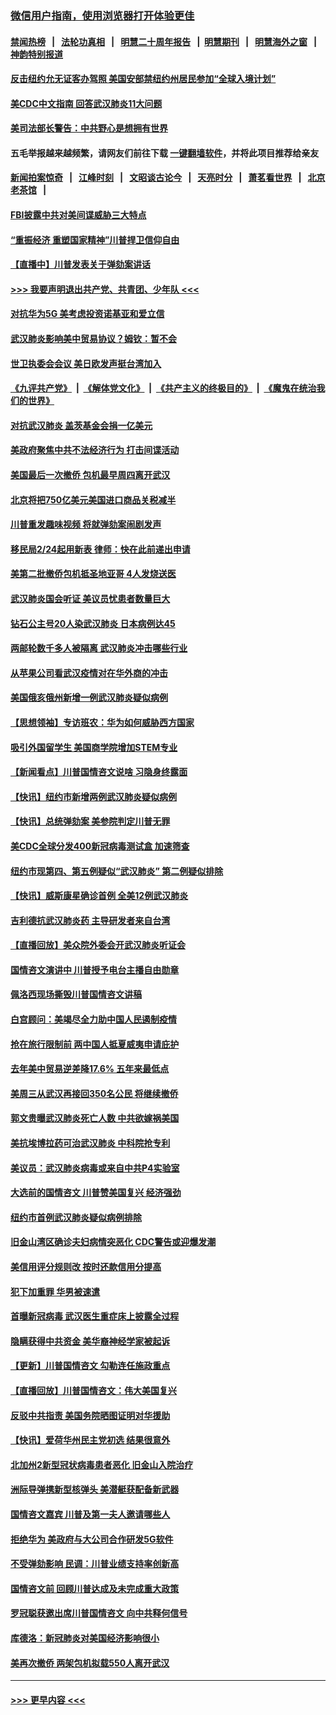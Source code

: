 ### [微信用户指南，使用浏览器打开体验更佳](https://github.com/gfw-breaker/banned-news1/blob/master/indexes/wechat-guide.md?t=0)
#### [禁闻热榜](热点新闻.md?t=0)  &nbsp;&nbsp;|&nbsp;&nbsp; [法轮功真相](https://github.com/gfw-breaker/truth/blob/master/README.md?t=0) &nbsp;&nbsp;|&nbsp;&nbsp; [明慧二十周年报告](https://github.com/gfw-breaker/mh-reports/blob/master/README.md?t=0) &nbsp;&nbsp;|&nbsp;&nbsp;[明慧期刊](https://github.com/gfw-breaker/mh-qikan) &nbsp;&nbsp;|&nbsp;&nbsp; [明慧海外之窗](https://github.com/gfw-breaker/mh-news/blob/master/README.md?t=0) &nbsp;&nbsp;|&nbsp;&nbsp; [神韵特别报道](https://github.com/gfw-breaker/mh-news/blob/master/shenyun.md?t=0)
#### [反击纽约允无证客办驾照  美国安部禁纽约州居民参加“全球入境计划”](../pages/nsc412/n11849828.md?t=02070544) 
#### [美CDC中文指南 回答武汉肺炎11大问题](../pages/nsc412/n11849703.md?t=02070544) 
#### [美司法部长警告：中共野心是想拥有世界](../pages/nsc412/n11849769.md?t=02070544) 
#### 五毛举报越来越频繁，请网友们前往下载 [一键翻墙软件](https://github.com/gfw-breaker/ssr-accounts)，并将此项目推荐给亲友
#### [新闻拍案惊奇](https://github.com/gfw-breaker/banned-news1/blob/master/pages/link4.md) &nbsp;&nbsp;|&nbsp;&nbsp; [江峰时刻](https://github.com/gfw-breaker/banned-news1/blob/master/pages/link4.md) &nbsp;&nbsp;|&nbsp;&nbsp; [文昭谈古论今](https://github.com/gfw-breaker/banned-news1/blob/master/pages/link4.md) &nbsp;&nbsp;|&nbsp;&nbsp; [天亮时分](https://github.com/gfw-breaker/banned-news1/blob/master/pages/link4.md) &nbsp;&nbsp;|&nbsp;&nbsp; [萧茗看世界](https://github.com/gfw-breaker/banned-news1/blob/master/pages/link4.md) &nbsp;&nbsp;|&nbsp;&nbsp; [北京老茶馆](https://github.com/gfw-breaker/banned-news1/blob/master/pages/link4.md) &nbsp;&nbsp;|&nbsp;&nbsp; 
#### [FBI披露中共对美间谍威胁三大特点](../pages/nsc412/n11849700.md?t=02070544) 
#### [“重振经济 重塑国家精神”川普捍卫信仰自由](../pages/nsc412/n11849641.md?t=02070544) 
#### [【直播中】川普发表关于弹劾案讲话](../pages/nsc412/n11849472.md?t=02070544) 
#### [>>> 我要声明退出共产党、共青团、少年队 <<<](https://github.com/begood0513/goodnews/blob/master/quit/letter.md) 
#### [对抗华为5G 美考虑投资诺基亚和爱立信](../pages/nsc412/n11849510.md?t=02070544) 
#### [武汉肺炎影响美中贸易协议？姆钦：暂不会](../pages/nsc412/n11849497.md?t=02070544) 
#### [世卫执委会会议 美日欧发声挺台湾加入](../pages/nsc412/n11849433.md?t=02070544) 
#### [《九评共产党》](https://github.com/begood0513/9ping.md/blob/master/README.md) &nbsp;|&nbsp; [《解体党文化》](../../../../jtdwh.md/blob/master/README.md)  &nbsp;|&nbsp; [《共产主义的终极目的》](../../../../gczydzjmd.md/blob/master/README.md) &nbsp;|&nbsp; [《魔鬼在统治我们的世界》](../../../../mgztzwmdsj.md/blob/master/README.md) 
#### [对抗武汉肺炎 盖茨基金会捐一亿美元](../pages/nsc412/n11848953.md?t=02070544) 
#### [美政府聚焦中共不法经济行为 打击间谍活动](../pages/nsc412/n11849322.md?t=02070544) 
#### [美国最后一次撤侨 包机最早周四离开武汉](../pages/nsc412/n11849395.md?t=02070544) 
#### [北京将把750亿美元美国进口商品关税减半](../pages/nsc412/n11848896.md?t=02070544) 
#### [川普重发趣味视频 将就弹劾案闹剧发声](../pages/nsc412/n11848715.md?t=02070544) 
#### [移民局2/24起用新表  律师：快在此前递出申请](../pages/nsc412/n11848220.md?t=02070544) 
#### [美第二批撤侨包机抵圣地亚哥 4人发烧送医](../pages/nsc412/n11847923.md?t=02070544) 
#### [武汉肺炎国会听证 美议员忧患者数量巨大](../pages/nsc412/n11844851.md?t=02070544) 
#### [钻石公主号20人染武汉肺炎 日本病例达45](../pages/nsc412/n11847823.md?t=02070544) 
#### [两邮轮数千多人被隔离 武汉肺炎冲击哪些行业](../pages/nsc412/n11847456.md?t=02070544) 
#### [从苹果公司看武汉疫情对在华外商的冲击](../pages/nsc412/n11847586.md?t=02070544) 
#### [美国俄亥俄州新增一例武汉肺炎疑似病例](../pages/nsc412/n11847714.md?t=02070544) 
#### [【思想领袖】专访班农：华为如何威胁西方国家](../pages/nsc412/n11847306.md?t=02070544) 
#### [吸引外国留学生 美国商学院增加STEM专业](../pages/nsc412/n11847417.md?t=02070544) 
#### [【新闻看点】川普国情咨文说啥 习隐身终露面](../pages/nsc412/n11847016.md?t=02070544) 
#### [【快讯】纽约市新增两例武汉肺炎疑似病例](../pages/nsc412/n11847250.md?t=02070544) 
#### [【快讯】总统弹劾案 美参院判定川普无罪](../pages/nsc412/n11847316.md?t=02070544) 
#### [美CDC全球分发400新冠病毒测试盒 加速筛查](../pages/nsc412/n11847260.md?t=02070544) 
#### [纽约市现第四、第五例疑似“武汉肺炎”   第二例疑似排除](../pages/nsc412/n11847332.md?t=02070544) 
#### [【快讯】威斯康星确诊首例 全美12例武汉肺炎](../pages/nsc412/n11847162.md?t=02070544) 
#### [吉利德抗武汉肺炎药 主导研发者来自台湾](../pages/nsc412/n11847064.md?t=02070544) 
#### [【直播回放】美众院外委会开武汉肺炎听证会](../pages/nsc412/n11846727.md?t=02070544) 
#### [国情咨文演讲中 川普授予电台主播自由勋章](../pages/nsc412/n11846815.md?t=02070544) 
#### [佩洛西现场撕毁川普国情咨文讲稿](../pages/nsc412/n11846724.md?t=02070544) 
#### [白宫顾问：美竭尽全力助中国人民遏制疫情](../pages/nsc412/n11846756.md?t=02070544) 
#### [抢在旅行限制前 两中国人抵夏威夷申请庇护](../pages/nsc412/n11846866.md?t=02070544) 
#### [去年美中贸易逆差降17.6% 五年来最低点](../pages/nsc412/n11846755.md?t=02070544) 
#### [美周三从武汉再接回350名公民 将继续撤侨](../pages/nsc412/n11846705.md?t=02070544) 
#### [郭文贵曝武汉肺炎死亡人数 中共欲嫁祸美国](../pages/nsc412/n11846240.md?t=02070544) 
#### [美抗埃博拉药可治武汉肺炎 中科院抢专利](../pages/nsc412/n11846409.md?t=02070544) 
#### [美议员：武汉肺炎病毒或来自中共P4实验室](../pages/nsc412/n11846043.md?t=02070544) 
#### [大选前的国情咨文 川普赞美国复兴 经济强劲](../pages/nsc412/n11845526.md?t=02070544) 
#### [纽约市首例武汉肺炎疑似病例排除](../pages/nsc412/n11844989.md?t=02070544) 
#### [旧金山湾区确诊夫妇病情突恶化 CDC警告或迎爆发潮](../pages/nsc412/n11845730.md?t=02070544) 
#### [美信用评分规则改  按时还款信用分提高](../pages/nsc412/n11845488.md?t=02070544) 
#### [犯下加重罪 华男被速遣](../pages/nsc412/n11845476.md?t=02070544) 
#### [首曝新冠病毒 武汉医生重症床上披露全过程](../pages/nsc412/n11845150.md?t=02070544) 
#### [隐瞒获得中共资金 美华裔神经学家被起诉](../pages/nsc412/n11844879.md?t=02070544) 
#### [【更新】川普国情咨文 勾勒连任施政重点](../pages/nsc412/n11845223.md?t=02070544) 
#### [【直播回放】川普国情咨文：伟大美国复兴](../pages/nsc412/n11842079.md?t=02070544) 
#### [反驳中共指责 美国务院晒图证明对华援助](../pages/nsc412/n11844859.md?t=02070544) 
#### [【快讯】爱荷华州民主党初选 结果很意外](../pages/nsc412/n11844878.md?t=02070544) 
#### [北加州2新型冠状病毒患者恶化 旧金山入院治疗](../pages/nsc412/n11844842.md?t=02070544) 
#### [洲际导弹携新型核弹头 美潜艇获配备新武器](../pages/nsc412/n11844680.md?t=02070544) 
#### [国情咨文嘉宾 川普及第一夫人邀请哪些人](../pages/nsc412/n11844712.md?t=02070544) 
#### [拒绝华为 美政府与大公司合作研发5G软件](../pages/nsc412/n11844625.md?t=02070544) 
#### [不受弹劾影响 民调：川普业绩支持率创新高](../pages/nsc412/n11844622.md?t=02070544) 
#### [国情咨文前 回顾川普达成及未完成重大政策](../pages/nsc412/n11844581.md?t=02070544) 
#### [罗冠聪获邀出席川普国情咨文 向中共释何信号](../pages/nsc412/n11844355.md?t=02070544) 
#### [库德洛：新冠肺炎对美国经济影响很小](../pages/nsc412/n11844418.md?t=02070544) 
#### [美再次撤侨 两架包机拟载550人离开武汉](../pages/nsc412/n11844407.md?t=02070544) 

----
#### [ >>> 更早内容 <<< ](../indexes/nsc412-earlier.md)
